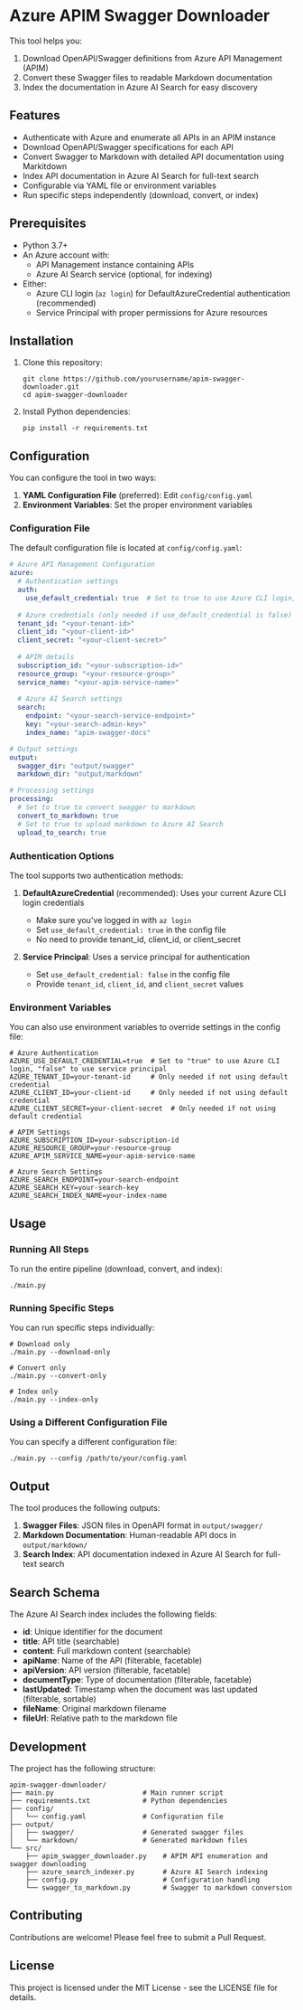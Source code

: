 # Azure APIM Swagger Downloader

This tool helps you:
1. Download OpenAPI/Swagger definitions from Azure API Management (APIM)
2. Convert these Swagger files to readable Markdown documentation
3. Index the documentation in Azure AI Search for easy discovery

## Features

- Authenticate with Azure and enumerate all APIs in an APIM instance
- Download OpenAPI/Swagger specifications for each API
- Convert Swagger to Markdown with detailed API documentation using Markitdown
- Index API documentation in Azure AI Search for full-text search
- Configurable via YAML file or environment variables
- Run specific steps independently (download, convert, or index)

## Prerequisites

- Python 3.7+
- An Azure account with:
  - API Management instance containing APIs
  - Azure AI Search service (optional, for indexing)
- Either:
  - Azure CLI login (`az login`) for DefaultAzureCredential authentication (recommended)
  - Service Principal with proper permissions for Azure resources

## Installation

1. Clone this repository:
   ```
   git clone https://github.com/yourusername/apim-swagger-downloader.git
   cd apim-swagger-downloader
   ```

2. Install Python dependencies:
   ```
   pip install -r requirements.txt
   ```

## Configuration

You can configure the tool in two ways:

1. **YAML Configuration File** (preferred): Edit `config/config.yaml`
2. **Environment Variables**: Set the proper environment variables

### Configuration File

The default configuration file is located at `config/config.yaml`:

```yaml
# Azure API Management Configuration
azure:
  # Authentication settings
  auth:
    use_default_credential: true  # Set to true to use Azure CLI login, false to use service principal
  
  # Azure credentials (only needed if use_default_credential is false)
  tenant_id: "<your-tenant-id>"
  client_id: "<your-client-id>"
  client_secret: "<your-client-secret>"
  
  # APIM details
  subscription_id: "<your-subscription-id>"
  resource_group: "<your-resource-group>"
  service_name: "<your-apim-service-name>"
  
  # Azure AI Search settings
  search:
    endpoint: "<your-search-service-endpoint>"
    key: "<your-search-admin-key>"
    index_name: "apim-swagger-docs"

# Output settings
output:
  swagger_dir: "output/swagger"
  markdown_dir: "output/markdown"

# Processing settings
processing:
  # Set to true to convert swagger to markdown
  convert_to_markdown: true
  # Set to true to upload markdown to Azure AI Search
  upload_to_search: true
```

### Authentication Options

The tool supports two authentication methods:

1. **DefaultAzureCredential** (recommended): Uses your current Azure CLI login credentials
   - Make sure you've logged in with `az login`
   - Set `use_default_credential: true` in the config file
   - No need to provide tenant_id, client_id, or client_secret

2. **Service Principal**: Uses a service principal for authentication
   - Set `use_default_credential: false` in the config file
   - Provide `tenant_id`, `client_id`, and `client_secret` values

### Environment Variables

You can also use environment variables to override settings in the config file:

```
# Azure Authentication
AZURE_USE_DEFAULT_CREDENTIAL=true  # Set to "true" to use Azure CLI login, "false" to use service principal
AZURE_TENANT_ID=your-tenant-id     # Only needed if not using default credential
AZURE_CLIENT_ID=your-client-id     # Only needed if not using default credential
AZURE_CLIENT_SECRET=your-client-secret  # Only needed if not using default credential

# APIM Settings
AZURE_SUBSCRIPTION_ID=your-subscription-id
AZURE_RESOURCE_GROUP=your-resource-group
AZURE_APIM_SERVICE_NAME=your-apim-service-name

# Azure Search Settings
AZURE_SEARCH_ENDPOINT=your-search-endpoint
AZURE_SEARCH_KEY=your-search-key
AZURE_SEARCH_INDEX_NAME=your-index-name
```

## Usage

### Running All Steps

To run the entire pipeline (download, convert, and index):

```
./main.py
```

### Running Specific Steps

You can run specific steps individually:

```
# Download only
./main.py --download-only

# Convert only
./main.py --convert-only

# Index only
./main.py --index-only
```

### Using a Different Configuration File

You can specify a different configuration file:

```
./main.py --config /path/to/your/config.yaml
```

## Output

The tool produces the following outputs:

1. **Swagger Files**: JSON files in OpenAPI format in `output/swagger/`
2. **Markdown Documentation**: Human-readable API docs in `output/markdown/`
3. **Search Index**: API documentation indexed in Azure AI Search for full-text search

## Search Schema

The Azure AI Search index includes the following fields:

- **id**: Unique identifier for the document
- **title**: API title (searchable)
- **content**: Full markdown content (searchable)
- **apiName**: Name of the API (filterable, facetable)
- **apiVersion**: API version (filterable, facetable)
- **documentType**: Type of documentation (filterable, facetable)
- **lastUpdated**: Timestamp when the document was last updated (filterable, sortable)
- **fileName**: Original markdown filename
- **fileUrl**: Relative path to the markdown file

## Development

The project has the following structure:

```
apim-swagger-downloader/
├── main.py                      # Main runner script
├── requirements.txt             # Python dependencies
├── config/
│   └── config.yaml              # Configuration file
├── output/
│   ├── swagger/                 # Generated swagger files
│   └── markdown/                # Generated markdown files
└── src/
    ├── apim_swagger_downloader.py    # APIM API enumeration and swagger downloading
    ├── azure_search_indexer.py       # Azure AI Search indexing
    ├── config.py                     # Configuration handling
    └── swagger_to_markdown.py        # Swagger to markdown conversion
```

## Contributing

Contributions are welcome! Please feel free to submit a Pull Request.

## License

This project is licensed under the MIT License - see the LICENSE file for details.